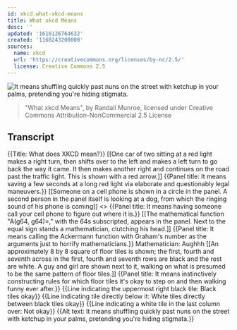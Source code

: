 ```yaml
---
id: xkcd.what-xkcd-means
title: What xkcd Means
desc: ''
updated: '1616126764632'
created: '1168243200000'
sources:
  name: xkcd
  url: 'https://creativecommons.org/licenses/by-nc/2.5/'
  license: Creative Commons 2.5
---
```

![It means shuffling quickly past nuns on the street with ketchup in your palms, pretending you're hiding stigmata.](https://imgs.xkcd.com/comics/what_xkcd_means.png)
> "What xkcd Means", by Randall Munroe, licensed under Creative Commons Attribution-NonCommercial 2.5 License

## Transcript
{{Title: What does XKCD mean?}}
[[One car of two sitting at a red light makes a right turn, then shifts over to the left and makes a left turn to go back the way it came. It then makes another right and continues on the road past the traffic light. This is shown with a red arrow.]]
{{Panel title: It means saving a few seconds at a long red light via elaborate and questionably legal maneuvers.}}
[[Someone on a cell phone is shown in a circle in the panel. A second person in the panel itself is looking at a dog, from which the ringing sound of his phone is coming]]
<<Ring>>
{{Panel title: It means having someone call your cell phone to figure out where it is.}}
[[The mathematical function "A(g64, g64)=," with the 64s subscripted, appears in the panel. Next to the equal sign stands a mathematician, clutching his head.]]
{{Panel title: It means calling the Ackermann function with Graham's number as the arguments just to horrify mathematicians.}}
Mathematician: Aughhh
[[An approximately 8 by 8 square of floor tiles is shown; the first, fourth and seventh across in the first, fourth and seventh rows are black and the rest are white. A guy and girl are shown next to it, walking on what is presumed to be the same pattern of floor tiles.]]
{{Panel title: It means instinctively constructing rules for which floor tiles it's okay to step on and then walking funny ever after.}}
{{Line indicating the uppermost right black tile: Black tiles okay}}
{{Line indicating tile directly below it: White tiles directly between black tiles okay}}
{{Line indicating a white tile in the last column over: Not okay}}
{{Alt text: It means shuffling quickly past nuns on the street with ketchup in your palms, pretending you're hiding stigmata.}}
